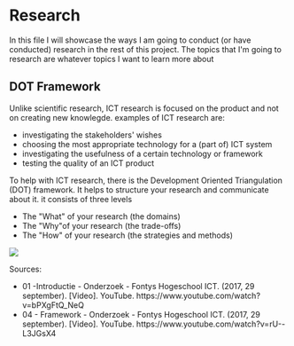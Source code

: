 <h1>Research</h1>
<p>In this file I will showcase the ways I am going to conduct (or have conducted) research in the rest of this project. The topics that I'm going to research are whatever topics I want to learn more about </p> 

<h2>DOT Framework</h2>
<p>Unlike scientific research, ICT research is focused on the product and not on creating new knowlegde. examples of ICT research are: </p>

<ul>
  <li>investigating the stakeholders' wishes</li>
  <li>choosing the most appropriate technology for a (part of) ICT system</li>
  <li>investigating the usefulness of a certain technology or framework</li>
  <li>testing the quality of an ICT product</li>
</ul>

<p>To help with ICT research, there is the Development Oriented Triangulation (DOT) framework. It helps to structure your research and communicate about it. it consists of three levels</p>
<ul>
  <li>The "What" of your research (the domains)</li>
  <li>The "Why"of your research (the trade-offs)</li>
  <li>The "How" of your research (the strategies and methods)</li>
</ul>
<img src="https://media.discordapp.net/attachments/898556114663252018/898556126096924752/unknown.png" />

<p>Sources:</p>
<ul>
  <li>01 -Introductie - Onderzoek - Fontys Hogeschool ICT. (2017, 29 september). [Video]. YouTube. https://www.youtube.com/watch?v=bPXgFtQ_NeQ</li>
  <li>04 - Framework - Onderzoek - Fontys Hogeschool ICT. (2017, 29 september). [Video]. YouTube. https://www.youtube.com/watch?v=rU--L3JGsX4</li>
</ul>
 
